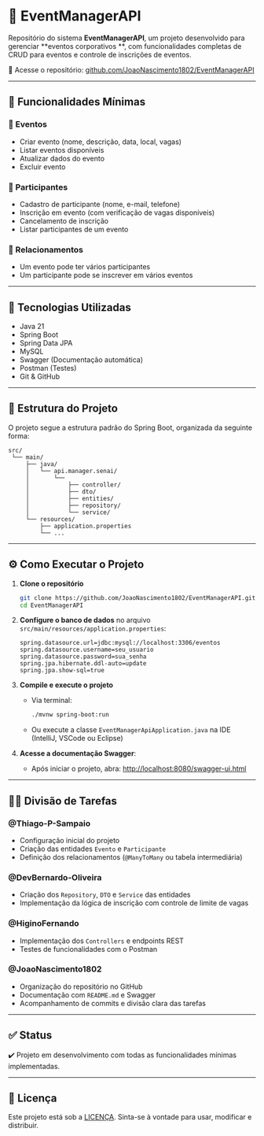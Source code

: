 # 📅 EventManagerAPI

Repositório do sistema **EventManagerAPI**, um projeto desenvolvido para gerenciar **eventos corporativos **, com funcionalidades completas de CRUD para eventos e controle de inscrições de eventos.

🔗 Acesse o repositório: [github.com/JoaoNascimento1802/EventManagerAPI](https://github.com/JoaoNascimento1802/EventManagerAPI)

---

## 🚀 Funcionalidades Mínimas

### 📌 Eventos
- Criar evento (nome, descrição, data, local, vagas)
- Listar eventos disponíveis
- Atualizar dados do evento
- Excluir evento

### 👥 Participantes
- Cadastro de participante (nome, e-mail, telefone)
- Inscrição em evento (com verificação de vagas disponíveis)
- Cancelamento de inscrição
- Listar participantes de um evento

### 🔄 Relacionamentos
- Um evento pode ter vários participantes
- Um participante pode se inscrever em vários eventos

---

## 🧠 Tecnologias Utilizadas

- Java 21
- Spring Boot
- Spring Data JPA
- MySQL
- Swagger (Documentação automática)
- Postman (Testes)
- Git & GitHub

---

## 📂 Estrutura do Projeto

O projeto segue a estrutura padrão do Spring Boot, organizada da seguinte forma:

```
src/
 └── main/
     ├── java/
     │   └── api.manager.senai/
     │       └── 
     │           ├── controller/
     │           ├── dto/
     │           ├── entities/
     │           ├── repository/
     │           └── service/
     └── resources/
         ├── application.properties
         └── ...
```

---

## ⚙️ Como Executar o Projeto

1. **Clone o repositório**
   ```bash
   git clone https://github.com/JoaoNascimento1802/EventManagerAPI.git
   cd EventManagerAPI
   ```

2. **Configure o banco de dados** no arquivo `src/main/resources/application.properties`:
   ```properties
   spring.datasource.url=jdbc:mysql://localhost:3306/eventos
   spring.datasource.username=seu_usuario
   spring.datasource.password=sua_senha
   spring.jpa.hibernate.ddl-auto=update
   spring.jpa.show-sql=true
   ```

3. **Compile e execute o projeto**
   - Via terminal:
     ```bash
     ./mvnw spring-boot:run
     ```
   - Ou execute a classe `EventManagerApiApplication.java` na IDE (IntelliJ, VSCode ou Eclipse)

4. **Acesse a documentação Swagger**:
   - Após iniciar o projeto, abra: [http://localhost:8080/swagger-ui.html](http://localhost:8080/swagger-ui.html)

---

## 👨‍💻 Divisão de Tarefas

### @Thiago-P-Sampaio
- Configuração inicial do projeto
- Criação das entidades `Evento` e `Participante`
- Definição dos relacionamentos (`@ManyToMany` ou tabela intermediária)

### @DevBernardo-Oliveira
- Criação dos `Repository`, `DTO` e `Service` das entidades
- Implementação da lógica de inscrição com controle de limite de vagas

### @HiginoFernando
- Implementação dos `Controllers` e endpoints REST
- Testes de funcionalidades com o Postman

### @JoaoNascimento1802
- Organização do repositório no GitHub
- Documentação com `README.md` e Swagger
- Acompanhamento de commits e divisão clara das tarefas

---

## ✅ Status

✔️ Projeto em desenvolvimento com todas as funcionalidades mínimas implementadas.

---

## 📝 Licença

Este projeto está sob a  [LICENÇA](LICENSE.md). Sinta-se à vontade para usar, modificar e distribuir.
